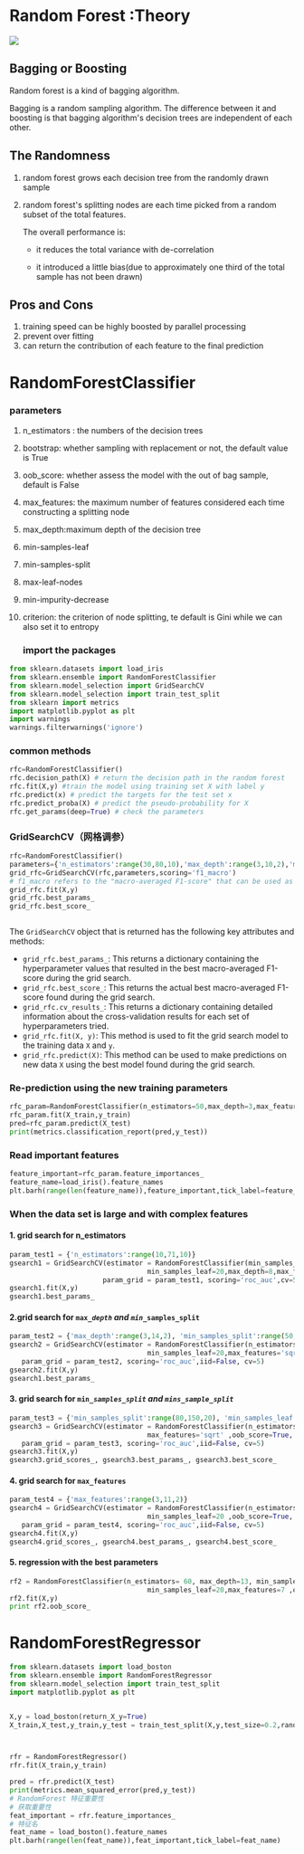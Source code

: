 # Random Forest \:Theory

![](https://img-blog.csdnimg.cn/20200710141430652.png?x-oss-process=image/watermark,type_ZmFuZ3poZW5naGVpdGk,shadow_10,text_aHR0cHM6Ly9ibG9nLmNzZG4ubmV0L3pob25nX2RkYmI=,size_16,color_FFFFFF,t_70#pic_center)

## Bagging or Boosting

Random forest is a kind of bagging algorithm.&#x20;

Bagging is a random sampling algorithm. The difference between it and boosting is that bagging algorithm's decision trees are independent of each other.

## &#x20;The Randomness

1.  random forest grows each decision tree from the randomly drawn sample
2.  random forest's splitting nodes are each time picked from a random subset of the total features.

    The overall performance is:

    *   &#x20;it reduces the total variance with de-correlation&#x20;
    *   it introduced a little bias(due to approximately one third of the total sample has not been drawn)

        &#x20;

## Pros and Cons

1.  training speed can be highly boosted by parallel processing
2.  prevent over fitting&#x20;
3.  can return the contribution of each feature to the final prediction

# RandomForestClassifier

### parameters

1.  n\_estimators : the numbers of the decision trees
2.  bootstrap: whether sampling with replacement or not, the default value is True
3.  oob\_score: whether assess the model with the out of bag sample, default is False
4.  max\_features: the maximum number of features considered each time constructing a splitting node
5.  max\_depth\:maximum depth of the decision tree
6.  min-samples-leaf
7.  min-samples-split
8.  max-leaf-nodes
9.  min-impurity-decrease
10. criterion: the criterion of node splitting, te default is Gini while we can also set it to entropy

    ### import the packages

```python
from sklearn.datasets import load_iris
from sklearn.ensemble import RandomForestClassifier
from sklearn.model_selection import GridSearchCV
from sklearn.model_selection import train_test_split
from sklearn import metrics
import matplotlib.pyplot as plt
import warnings
warnings.filterwarnings('ignore')

```

### common methods

```python
rfc=RandomForestClassifier()
rfc.decision_path(X) # return the decision path in the random forest
rfc.fit(X,y) #train the model using training set X with label y
rfc.predict(x) # predict the targets for the test set x
rfc.predict_proba(X) # predict the pseudo-probability for X
rfc.get_params(deep=True) # check the parameters


```

### GridSearchCV（网格调参）

```python
rfc=RandomForestClassifier()
parameters={'n_estimators':range(30,80,10),'max_depth':range(3,10,2),'min_samples_leaf':[5,6,7],'max_features':[1,2,3]}
grid_rfc=GridSearchCV(rfc,parameters,scoring='f1_macro')
# f1_macro refers to the "macro-averaged F1-score" that can be used as the scoring metric for model evaluation.The F1-score is a metric that combines precision and recall into a single value, and it ranges from 0 to 1, with 1 being the best score.
grid_rfc.fit(X,y)
grid_rfc.best_params_
grid_rfc.best_score_



```

The `GridSearchCV` object that is returned has the following key attributes and methods:

*   `grid_rfc.best_params_`: This returns a dictionary containing the hyperparameter values that resulted in the best macro-averaged F1-score during the grid search.
*   `grid_rfc.best_score_`: This returns the actual best macro-averaged F1-score found during the grid search.
*   `grid_rfc.cv_results_`: This returns a dictionary containing detailed information about the cross-validation results for each set of hyperparameters tried.
*   `grid_rfc.fit(X, y)`: This method is used to fit the grid search model to the training data `X` and `y`.
*   `grid_rfc.predict(X)`: This method can be used to make predictions on new data `X` using the best model found during the grid search.

### Re-prediction using the new training parameters

```python
rfc_param=RandomForestClassifier(n_estimators=50,max_depth=3,max_features=2,min_samples_leaf=7)
rfc_param.fit(X_train,y_train)
pred=rfc_param.predict(X_test)
print(metrics.classification_report(pred,y_test))

```

### Read important features

```python
feature_important=rfc_param.feature_importances_
feature_name=load_iris().feature_names
plt.barh(range(len(feature_name)),feature_important,tick_label=feature_name)

```

### When the data set  is large and with complex features

#### 1. grid search for n\_estimators&#x20;

```python
param_test1 = {'n_estimators':range(10,71,10)}
gsearch1 = GridSearchCV(estimator = RandomForestClassifier(min_samples_split=100,
                                  min_samples_leaf=20,max_depth=8,max_features='sqrt' ,random_state=10), 
                       param_grid = param_test1, scoring='roc_auc',cv=5)
gsearch1.fit(X,y)
gsearch1.best_params_

```

#### 2.grid search for `max_`*`depth` and `min_`*`samples_split`

```python
param_test2 = {'max_depth':range(3,14,2), 'min_samples_split':range(50,201,20)}
gsearch2 = GridSearchCV(estimator = RandomForestClassifier(n_estimators= 60, 
                                  min_samples_leaf=20,max_features='sqrt' ,oob_score=True, random_state=10),
   param_grid = param_test2, scoring='roc_auc',iid=False, cv=5)
gsearch2.fit(X,y)
gsearch1.best_params_

```

#### 3. grid search for `min`*`_samples_split` and `mins_sample_split`*

```python
param_test3 = {'min_samples_split':range(80,150,20), 'min_samples_leaf':range(10,60,10)}
gsearch3 = GridSearchCV(estimator = RandomForestClassifier(n_estimators= 60, max_depth=13,
                                  max_features='sqrt' ,oob_score=True, random_state=10),
   param_grid = param_test3, scoring='roc_auc',iid=False, cv=5)
gsearch3.fit(X,y)
gsearch3.grid_scores_, gsearch3.best_params_, gsearch3.best_score_
```

#### 4. grid search for `max_features`

```python
param_test4 = {'max_features':range(3,11,2)}
gsearch4 = GridSearchCV(estimator = RandomForestClassifier(n_estimators= 60, max_depth=13, min_samples_split=120,
                                  min_samples_leaf=20 ,oob_score=True, random_state=10),
   param_grid = param_test4, scoring='roc_auc',iid=False, cv=5)
gsearch4.fit(X,y)
gsearch4.grid_scores_, gsearch4.best_params_, gsearch4.best_score_

```

#### 5. regression with the best parameters

```python
rf2 = RandomForestClassifier(n_estimators= 60, max_depth=13, min_samples_split=120,
                                  min_samples_leaf=20,max_features=7 ,oob_score=True, random_state=10)
rf2.fit(X,y)
print rf2.oob_score_

```

# RandomForestRegressor

```python
from sklearn.datasets import load_boston
from sklearn.ensemble import RandomForestRegressor
from sklearn.model_selection import train_test_split
import matplotlib.pyplot as plt


X,y = load_boston(return_X_y=True)
X_train,X_test,y_train,y_test = train_test_split(X,y,test_size=0.2,random_state=2020)



rfr = RandomForestRegressor()
rfr.fit(X_train,y_train)

pred = rfr.predict(X_test)
print(metrics.mean_squared_error(pred,y_test))
# RandomForest 特征重要性
# 获取重要性
feat_important = rfr.feature_importances_
# 特征名
feat_name = load_boston().feature_names
plt.barh(range(len(feat_name)),feat_important,tick_label=feat_name)

```

